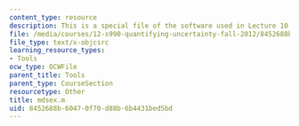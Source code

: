 ```yaml
---
content_type: resource
description: This is a special file of the software used in Lecture 10.
file: /media/courses/12-s990-quantifying-uncertainty-fall-2012/8452688b60470f70d88b6b4431bed5bd_mdsex.m
file_type: text/x-objcsrc
learning_resource_types:
- Tools
ocw_type: OCWFile
parent_title: Tools
parent_type: CourseSection
resourcetype: Other
title: mdsex.m
uid: 8452688b-6047-0f70-d88b-6b4431bed5bd
---
```

